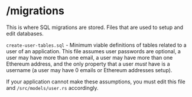 # /migrations

This is where SQL migrations are stored. Files that are used to setup and edit databases.

`create-user-tables.sql` - Minimum viable definitions of tables related to a user of an application. This file assumes user passwords are optional, a user may have more than one email, a user may have more than one Ethereum address, and the only property that a user _must_ have is a username (a user may have 0 emails or Ethereum addresses setup).

If your application cannot make these assumptions, you must edit this file and `/src/models/user.rs` accordingly.
